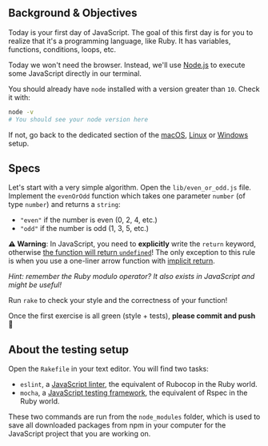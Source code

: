 ## Background & Objectives

Today is your first day of JavaScript. The goal of this first day is for you to realize that it's a programming language, like Ruby. It has variables, functions, conditions, loops, etc.

Today we won't need the browser. Instead, we'll use [Node.js](https://nodejs.org/en/) to execute some JavaScript directly in our terminal.

You should already have `node` installed with a version greater than `10`. Check it with:

```bash
node -v
# You should see your node version here
```

If not, go back to the dedicated section of the [macOS](https://github.com/lewagon/setup/blob/master/macos.md#nodejs), [Linux](https://github.com/lewagon/setup/blob/master/ubuntu.md#nodejs) or [Windows](https://github.com/lewagon/setup/blob/master/windows.md#nodejs) setup.

## Specs

Let's start with a very simple algorithm. Open the `lib/even_or_odd.js` file. Implement the `evenOrOdd` function which takes one parameter `number` (of type `number`) and returns a `string`:

- `"even"` if the number is even (0, 2, 4, etc.)
- `"odd"` if the number is odd (1, 3, 5, etc.)

**⚠️ Warning**: In JavaScript, you need to **explicitly** write the `return` keyword, otherwise [the function will return `undefined`](https://developer.mozilla.org/en-US/docs/Web/JavaScript/Reference/Statements/return#Syntax)! The only exception to this rule is when you use a one-liner arrow function with [implicit return](https://developer.mozilla.org/en-US/docs/Web/JavaScript/Reference/Functions/Arrow_functions#Function_body).

 _Hint: remember the Ruby modulo operator? It also exists in JavaScript and might be useful!_

Run `rake` to check your style and the correctness of your function!

Once the first exercise is all green (style + tests), **please commit and push** 🙏

## About the testing setup

Open the `Rakefile` in your text editor. You will find two tasks:

- `eslint`, a [JavaScript linter](http://eslint.org/), the equivalent of Rubocop in the Ruby world.
- `mocha`, a [JavaScript testing framework](https://mochajs.org), the equivalent of Rspec in the Ruby world.

These two commands are run from the `node_modules` folder, which is used to save all downloaded packages from npm in your computer for the JavaScript project that you are working on.

